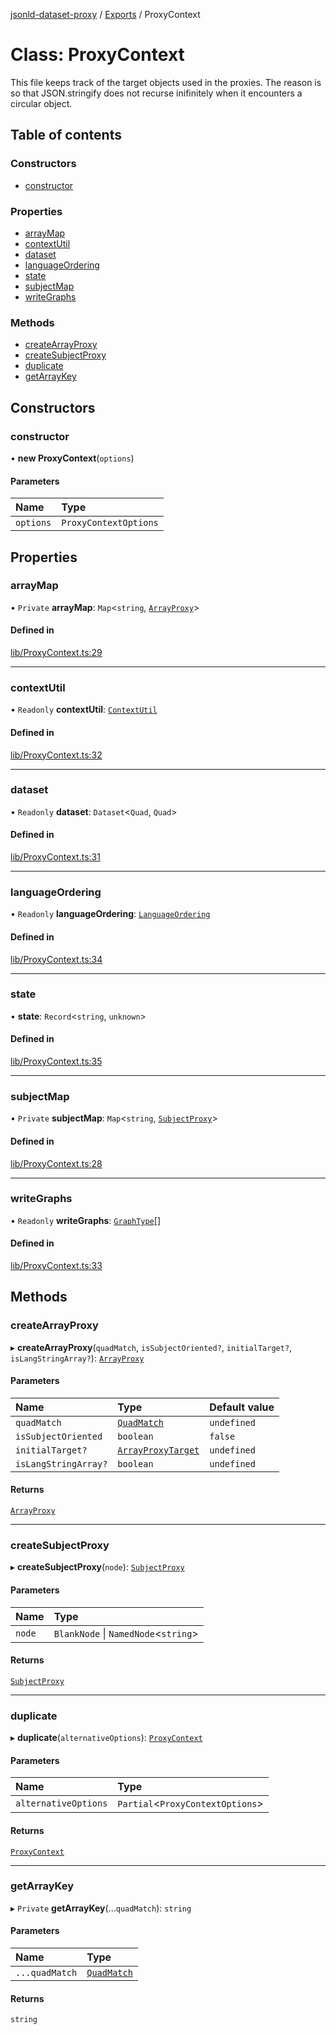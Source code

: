 [jsonld-dataset-proxy](../README.md) / [Exports](../modules.md) / ProxyContext

# Class: ProxyContext

This file keeps track of the target objects used in the proxies.
The reason is so that JSON.stringify does not recurse inifinitely
when it encounters a circular object.

## Table of contents

### Constructors

- [constructor](ProxyContext.md#constructor)

### Properties

- [arrayMap](ProxyContext.md#arraymap)
- [contextUtil](ProxyContext.md#contextutil)
- [dataset](ProxyContext.md#dataset)
- [languageOrdering](ProxyContext.md#languageordering)
- [state](ProxyContext.md#state)
- [subjectMap](ProxyContext.md#subjectmap)
- [writeGraphs](ProxyContext.md#writegraphs)

### Methods

- [createArrayProxy](ProxyContext.md#createarrayproxy)
- [createSubjectProxy](ProxyContext.md#createsubjectproxy)
- [duplicate](ProxyContext.md#duplicate)
- [getArrayKey](ProxyContext.md#getarraykey)

## Constructors

### constructor

• **new ProxyContext**(`options`)

#### Parameters

| Name | Type |
| :------ | :------ |
| `options` | `ProxyContextOptions` |

## Properties

### arrayMap

• `Private` **arrayMap**: `Map`<`string`, [`ArrayProxy`](../modules.md#arrayproxy)\>

#### Defined in

[lib/ProxyContext.ts:29](https://github.com/o-development/jsonld-dataset-proxy/blob/f2c6b0c/lib/ProxyContext.ts#L29)

___

### contextUtil

• `Readonly` **contextUtil**: [`ContextUtil`](ContextUtil.md)

#### Defined in

[lib/ProxyContext.ts:32](https://github.com/o-development/jsonld-dataset-proxy/blob/f2c6b0c/lib/ProxyContext.ts#L32)

___

### dataset

• `Readonly` **dataset**: `Dataset`<`Quad`, `Quad`\>

#### Defined in

[lib/ProxyContext.ts:31](https://github.com/o-development/jsonld-dataset-proxy/blob/f2c6b0c/lib/ProxyContext.ts#L31)

___

### languageOrdering

• `Readonly` **languageOrdering**: [`LanguageOrdering`](../modules.md#languageordering)

#### Defined in

[lib/ProxyContext.ts:34](https://github.com/o-development/jsonld-dataset-proxy/blob/f2c6b0c/lib/ProxyContext.ts#L34)

___

### state

• **state**: `Record`<`string`, `unknown`\>

#### Defined in

[lib/ProxyContext.ts:35](https://github.com/o-development/jsonld-dataset-proxy/blob/f2c6b0c/lib/ProxyContext.ts#L35)

___

### subjectMap

• `Private` **subjectMap**: `Map`<`string`, [`SubjectProxy`](../modules.md#subjectproxy)\>

#### Defined in

[lib/ProxyContext.ts:28](https://github.com/o-development/jsonld-dataset-proxy/blob/f2c6b0c/lib/ProxyContext.ts#L28)

___

### writeGraphs

• `Readonly` **writeGraphs**: [`GraphType`](../modules.md#graphtype)[]

#### Defined in

[lib/ProxyContext.ts:33](https://github.com/o-development/jsonld-dataset-proxy/blob/f2c6b0c/lib/ProxyContext.ts#L33)

## Methods

### createArrayProxy

▸ **createArrayProxy**(`quadMatch`, `isSubjectOriented?`, `initialTarget?`, `isLangStringArray?`): [`ArrayProxy`](../modules.md#arrayproxy)

#### Parameters

| Name | Type | Default value |
| :------ | :------ | :------ |
| `quadMatch` | [`QuadMatch`](../modules.md#quadmatch) | `undefined` |
| `isSubjectOriented` | `boolean` | `false` |
| `initialTarget?` | [`ArrayProxyTarget`](../modules.md#arrayproxytarget) | `undefined` |
| `isLangStringArray?` | `boolean` | `undefined` |

#### Returns

[`ArrayProxy`](../modules.md#arrayproxy)

___

### createSubjectProxy

▸ **createSubjectProxy**(`node`): [`SubjectProxy`](../modules.md#subjectproxy)

#### Parameters

| Name | Type |
| :------ | :------ |
| `node` | `BlankNode` \| `NamedNode`<`string`\> |

#### Returns

[`SubjectProxy`](../modules.md#subjectproxy)

___

### duplicate

▸ **duplicate**(`alternativeOptions`): [`ProxyContext`](ProxyContext.md)

#### Parameters

| Name | Type |
| :------ | :------ |
| `alternativeOptions` | `Partial`<`ProxyContextOptions`\> |

#### Returns

[`ProxyContext`](ProxyContext.md)

___

### getArrayKey

▸ `Private` **getArrayKey**(...`quadMatch`): `string`

#### Parameters

| Name | Type |
| :------ | :------ |
| `...quadMatch` | [`QuadMatch`](../modules.md#quadmatch) |

#### Returns

`string`
